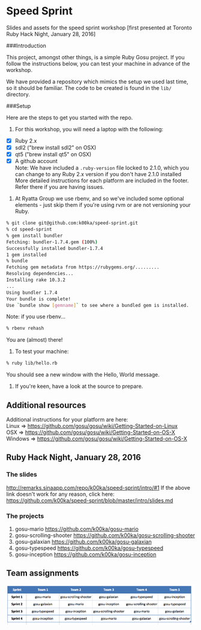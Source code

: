 Speed Sprint
============

Slides and assets for the speed sprint workshop [first presented at Toronto Ruby Hack Night, January 28, 2016]

###Introduction

This project, amongst other things, is a simple Ruby Gosu project. If you follow the instructions below, you can test your machine in advance of the workshop.

We have provided a repository which mimics the setup we used last time, so it should be familiar. The code to be created is found in the ``lib/`` directory.

###Setup

Here are the steps to get you started with the repo.

1. For this workshop, you will need a laptop with the following:
  - [x] Ruby 2.x  
  - [x] sdl2 ("brew install sdl2" on OSX)  
  - [x] qt5 ("brew install qt5" on OSX)  
  - [x] A github account  
  Note: We have included a ``.ruby-version`` file locked to 2.1.0, which you can change to any Ruby 2.x version if you don't have 2.1.0 installed  
  More detailed instructions for each platform are included in the footer. Refer there if you are having issues.

1. At Ryatta Group we use rbenv, and so we've included some optional elements - just skip them if you're using rvm or are not versioning your Ruby.

  ```sh
  % git clone git@github.com:k00ka/speed-sprint.git
  % cd speed-sprint
  % gem install bundler
  Fetching: bundler-1.7.4.gem (100%)
  Successfully installed bundler-1.7.4
  1 gem installed
  % bundle
  Fetching gem metadata from https://rubygems.org/.........
  Resolving dependencies...
  Installing rake 10.3.2
  ...
  Using bundler 1.7.4
  Your bundle is complete!
  Use `bundle show [gemname]` to see where a bundled gem is installed.
  ```
  Note: if you use rbenv...
  ```sh
  % rbenv rehash
  ```
  You are (almost) there!

1. To test your machine:
  ```sh
  % ruby lib/hello.rb
  ```
  You should see a new window with the Hello, World message.

1. If you're keen, have a look at the source to prepare.

## Additional resources

Additional instructions for your platform are here:  
Linux => https://github.com/gosu/gosu/wiki/Getting-Started-on-Linux  
OSX => https://github.com/gosu/gosu/wiki/Getting-Started-on-OS-X  
Windows => https://github.com/gosu/gosu/wiki/Getting-Started-on-OS-X  

## Ruby Hack Night, January 28, 2016

### The slides
http://remarks.sinaapp.com/repo/k00ka/speed-sprint/intro/#1
If the above link doesn't work for any reason, click here: https://github.com/k00ka/speed-sprint/blob/master/intro/slides.md

### The projects
1. gosu-mario https://github.com/k00ka/gosu-mario
2. gosu-scrolling-shooter https://github.com/k00ka/gosu-scrolling-shooter
3. gosu-galaxian https://github.com/k00ka/gosu-galaxian
4. gosu-typespeed https://github.com/k00ka/gosu-typespeed
5. gosu-inception https://github.com/k00ka/gosu-inception

## Team assignments
![Team assignments](https://raw.githubusercontent.com/k00ka/speed-sprint/8e6e5cdcf1ce4bede9b10ae74abb8dc1762fec26/media/team-assignments.png)
